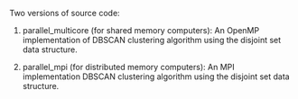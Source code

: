 Two versions of source code:

1. parallel_multicore (for shared memory computers): 
An OpenMP implementation of DBSCAN clustering algorithm using the disjoint set data structure.

2. parallel_mpi (for distributed memory computers):
An MPI implementation DBSCAN clustering algorithm using the disjoint set data structure.

